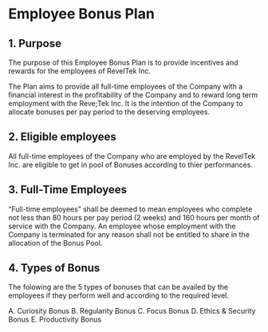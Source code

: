# Employee Bonus Plan

## 1. Purpose
The purpose of this Employee Bonus Plan is to provide incentives and rewards for the employees of RevelTek Inc.

The Plan aims to provide all full-time employees of the Company with a financial interest in the profitability of the Company and to reward long term employment with the Reve;Tek Inc. It is the intention of the Company to allocate bonuses per pay period to the deserving employees.

## 2. Eligible employees
All full-time employees of the Company who are employed by the RevelTek Inc. are eligible to get in pool of Bonuses according to thier performances.

## 3. Full-Time Employees
“Full-time employees” shall be deemed to mean employees who complete not less than 80 hours per pay period (2 weeks) and 160 hours per month of service with the Company. An employee whose employment with the Company is terminated for any reason shall not be entitled to share in the allocation of the Bonus Pool.

## 4. Types of Bonus
The folowing are the 5 types of bonuses that can be availed by the employees if they perform well and according to the required level. 

A. Curiosity Bonus
B. Regularity Bonus
C. Focus Bonus
D. Ethics & Security Bonus
E. Productivity Bonus
